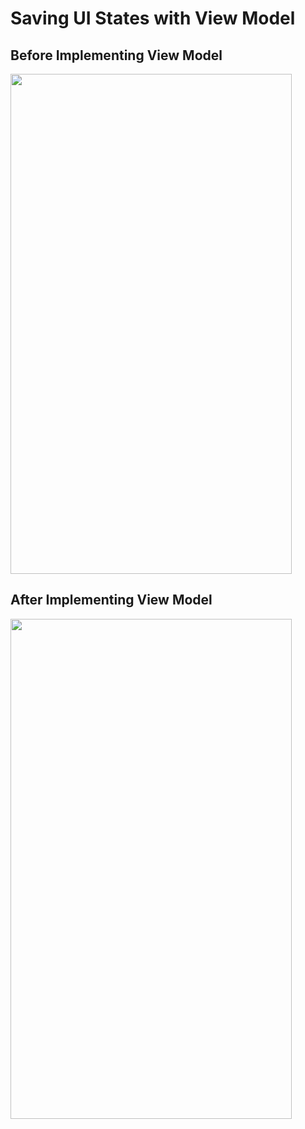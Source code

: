 # Saving UI States with View Model

## Before Implementing View Model
<img src="https://i.gyazo.com/73a48323a48ca1ceb83d64a651250165.gif" width="450px" height="800px" />

## After Implementing View Model
<img src="https://i.gyazo.com/84f1e758938814020610a2dae9377289.gif" width="450px" height="800px" />
